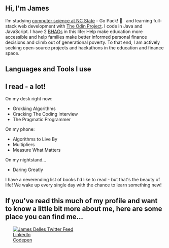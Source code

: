 ## Hi, I'm James
I’m studying <a href="https://www.engineeringonline.ncsu.edu/programs-and-courses/certificates/computer-programming-certificate/courses/">computer science at NC State</a> - Go Pack! :wolf: &nbsp; and learning full-stack web development with <a href="https://www.theodinproject.com/">The Odin Project</a>. I code in Java and JavaScript. I have 2 <a href="https://www.jimcollins.com/article_topics/articles/BHAG.html">BHAGs</a> in this life: Help make education more accessible and help families make better informed personal finance decisions and climb out of generational poverty. To that end, I am actively seeking open-source projects and hackathons in the education and finance space. 
<h2>Languages and Tools I use</h2>

<h2>I read - a lot!</h2>
<p>On my desk right now:</p>
<ul>
  <li>Grokking Algorithms</li>
  <li>Cracking The Coding Interview</li>
  <li>The Pragmatic Programmer</li>
</ul>
<p>On my phone:</p>
<ul>
  <li>Algorithms to Live By</li>
  <li>Multipliers</li>
  <li>Measure What Matters</li>
</ul>
<p>On my nightstand...</p>
<ul>
  <li>Daring Greatly</li>
</ul>
<p>I have a neverending list of books I'd like to read - but that's the beauty of life! We wake up every single day with the chance to learn something new!</p>
<h2>If you've read this much of my profile and want to know a little bit more about me, here are some place you can find me...</h2>
<ul style="list-style-type: none;">
<li><a href="https://twitter.com/JamesDelles target="blank""><img src="https://img.shields.io/twitter/follow/jamesdelles?style=social" alt="James Delles Twitter Feed"></a></li>
<li><a href="https://www.linkedin.com/in/jamesdelles target="blank"">LinkedIn</a></li>
<li><a href="https://codepen.io/jdelles" target="blank">Codepen</a></li>
</ul>

<!---
jdelles/jdelles is a ✨ special ✨ repository because its `README.md` (this file) appears on your GitHub profile.
You can click the Preview link to take a look at your changes.
--->
